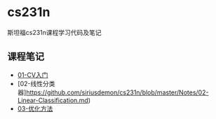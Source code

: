# cs231n
斯坦福cs231n课程学习代码及笔记

## 课程笔记
+ [01-CV入门](https://github.com/siriusdemon/cs231n/blob/master/Notes/01-Introduction.md)
+ [02-线性分类器]https://github.com/siriusdemon/cs231n/blob/master/Notes/02-Linear-Classification.md)
+ [03-优化方法](https://github.com/siriusdemon/cs231n/blob/master/Notes/03-Optimization.md)
